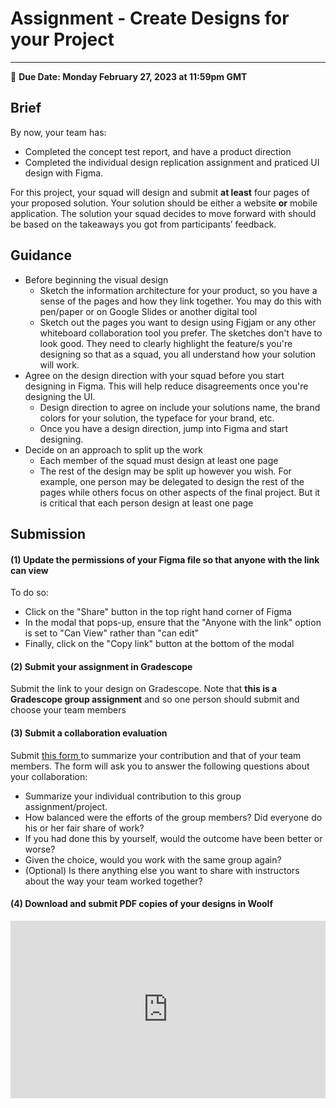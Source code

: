 # Assignment - Create  Designs for your Project
-----
<aside>
  
  📝 **Due Date: Monday February 27, 2023 at 11:59pm GMT**
 
</aside>


## Brief
By now, your team has:
- Completed the concept test report, and have a product direction
- Completed the individual design replication assignment and praticed UI design  with Figma. 

For this project, your squad will design and submit **at least** four pages of your proposed solution. Your solution should be either a website **or** mobile application. The solution your squad decides to move forward with should be based on the takeaways you got from participants’ feedback.


## Guidance

- Before beginning the visual design
  - Sketch the information architecture for your product, so you have a sense of the pages and how they link together. You may do this with pen/paper or on Google Slides or another digital tool
  - Sketch out the pages you want to design using Figjam or any other whiteboard collaboration tool you prefer. The sketches don't have to look good. They need to clearly highlight the feature/s you're designing so that as a squad, you all understand how your solution will work.
- Agree on the design direction with your squad before you start designing in Figma. This will help reduce disagreements once you're designing the UI.
  - Design direction to agree on include your solutions name, the brand colors for your solution, the typeface for your brand, etc.
  - Once you have a design direction, jump into Figma and start designing. 
- Decide on an approach to split up the work
  - Each member of the squad must design at least one page
  - The rest of the design may be split up however you wish. For example, one person may be delegated to design the rest of the pages while others focus on other aspects of the final project. But it is critical that each person design at least one page 

## Submission

#### (1) Update the permissions of your Figma file so that anyone with the link can view

To do so:

- Click on the "Share" button in the top right hand corner of Figma
- In the modal that pops-up, ensure that the "Anyone with the link" option is set to "Can View" rather than "can edit"
- Finally, click on the "Copy link" button at the bottom of the modal


#### (2) Submit your assignment in Gradescope

Submit the link to your design on Gradescope. Note that **this is a Gradescope group assignment** and so one person should submit and choose your team members


#### (3) Submit a collaboration evaluation
Submit <a href="https://forms.gle/QcYXFq5SysjjaH3RA" target="_blank"> this form </a>to summarize your contribution and that of your team members. The form will ask you to answer the following questions about your collaboration:
 -  Summarize your individual contribution to this group assignment/project.
 -  How balanced were the efforts of the group members? Did everyone do his or her fair share of work?
-  If you had done this by yourself, would the outcome have been better or worse?
-  Given the choice, would you work with the same group again?
 -  (Optional) Is there anything else you want to share with instructors about the way your team worked together?



#### (4) Download and submit PDF copies of your designs in Woolf


<div style="position: relative; padding-bottom: 56.25%; height: 0;"><iframe width="560" height="315" src="https://www.youtube.com/embed/DTk28NTGdkU" title="YouTube video player" frameborder="0" allow="accelerometer; autoplay; clipboard-write; encrypted-media; gyroscope; picture-in-picture; web-share" allowfullscreen style="position: absolute; top: 0; left: 0; width: 100%; height: 100%;"></iframe>
</div>






